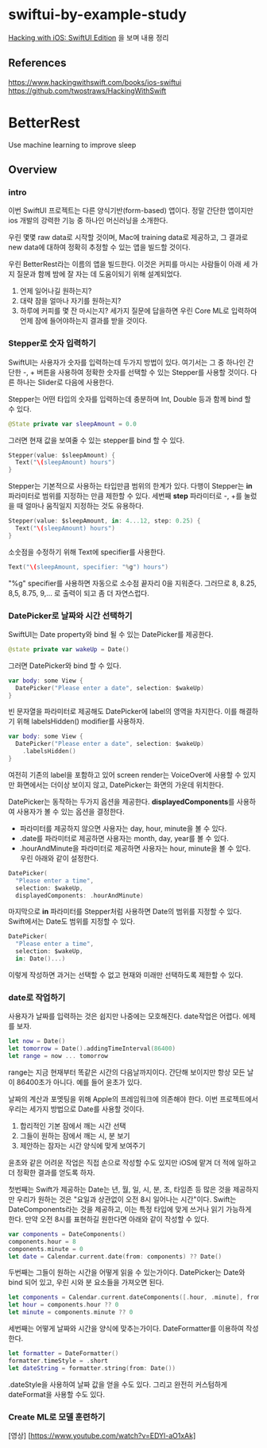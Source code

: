 # swiftui-by-example-study

[Hacking with iOS: SwiftUI Edition](https://www.hackingwithswift.com/books/ios-swiftui) 을 보며 내용 정리


## References
https://www.hackingwithswift.com/books/ios-swiftui  
https://github.com/twostraws/HackingWithSwift

# BetterRest
Use machine learning to improve sleep


## Overview


### intro
이번 SwiftUI 프로젝트는 다른 양식기반(form-based) 앱이다. 정말 간단한 앱이지만 ios 개발의 강력한 기능 중 하나인 머신러닝을 소개한다. 

우린 몇몇 raw data로 시작할 것이며, Mac에 training data로 제공하고, 그 결과로 new data에 대하여 정확히 추정할 수 있는 앱을 빌드할 것이다.

우린 BetterRest라는 이름의 앱을 빌드한다. 이것은 커피를 마시는 사람들이 아래 세 가지 질문과 함께 밤에 잘 자는 데 도움이되기 위해 설계되었다.
1. 언제 일어나길 원하는지?
2. 대략 잠을 얼마나 자기를 원하는지?
3. 하루에 커피를 몇 잔 마시는지?
세가지 질문에 답을하면 우린 Core ML로 입력하여 언제 잠에 들어야하는지 결과를 받을 것이다.


### Stepper로 숫자 입력하기
SwiftUI는 사용자가 숫자를 입력하는데 두가지 방법이 있다. 여기서는 그 중 하나인 간단한 -, + 버튼을 사용하여 정확한 숫자를 선택할 수 있는 Stepper를 사용할 것이다. 다른 하나는 Slider로 다음에 사용한다.

Stepper는 어떤 타입의 숫자를 입력하는데 충분하며 Int, Double 등과 함께 bind 할 수 있다.
```swift
@State private var sleepAmount = 0.0
```
그러면 현재 값을 보여줄 수 있는 stepper를 bind 할 수 있다.
```swift
Stepper(value: $sleepAmount) {
  Text("\(sleepAmount) hours")
}
````
Stepper는 기본적으로 사용하는 타입만큼 범위의 한계가 있다. 다행이 Stepper는 **in** 파라미터로 범위를 지정하는 만큼 제한할 수 있다. 세번째 **step** 파라미터로 -, +를 눌렀을 때 얼마나 움직일지 지정하는 것도 유용하다.
```swift
Stepper(value: $sleepAmount, in: 4...12, step: 0.25) {
  Text("\(sleepAmount) hours")
}
````
소숫점을 수정하기 위해 Text에 specifier를 사용한다.
```swift
Text("\(sleepAmount, specifier: "%g") hours")
```
"%g" specifier를 사용하면 자동으로 소수점 끝자리 0을 지워준다. 그러므로 8, 8.25, 8,5, 8.75, 9,... 로 출력이 되고 좀 더 자연스럽다.


### DatePicker로 날짜와 시간 선택하기
SwiftUI는 Date property와 bind 될 수 있는 DatePicker를 제공한다.
```swift
@state private var wakeUp = Date()
```
그러면 DatePicker와 bind 할 수 있다.
```swift
var body: some View {
  DatePicker("Please enter a date", selection: $wakeUp)
}
```
빈 문자열을 파라미터로 제공해도 DatePicker에 label의 영역을 차지한다. 이를 해결하기 위해 labelsHidden() modifier를 사용하자.
```swift
var body: some View {
  DatePicker("Please enter a date", selection: $wakeUp)
    .labelsHidden()
}
```
여전히 기존의 label을 포함하고 있어 screen render는 VoiceOver에 사용할 수 있지만 화면에서는 더이상 보이지 않고, DatePicker는 화면의 가운데 위치한다.

DatePicker는 동작하는 두가지 옵션을 제공한다. **displayedComponents**를 사용하여 사용자가 볼 수 있는 옵션을 결정한다.
- 파라미터를 제공하지 않으면 사용자는 day, hour, minute을 볼 수 있다.
- .date를 파라미터로 제공하면 사용자는 month, day, year를 볼 수 있다.
- .hourAndMinute을 파라미터로 제공하면 사용자는 hour, minute을 볼 수 있다.
우린 아래와 같이 설정한다.
```swift
DatePicker(
  "Please enter a time", 
  selection: $wakeUp, 
  displayedComponents: .hourAndMinute)
```
마지막으로 **in** 파라미터를 Stepper처럼 사용하면 Date의 범위를 지정할 수 있다. Swift에서는 Date도 범위를 지정할 수 있다.
```swift
DatePicker(
  "Please enter a time", 
  selection: $wakeUp, 
  in: Date()...)
```
이렇게 작성하면 과거는 선택할 수 없고 현재와 미래만 선택하도록 제한할 수 있다.


### date로 작업하기
사용자가 날짜를 입력하는 것은 쉽지만 나중에는 모호해진다. date작업은 어렵다. 에제를 보자.
```swift
let now = Date()
let tomorrow = Date().addingTimeInterval(86400)
let range = now ... tomorrow
```
range는 지금 현재부터 똑같은 시간의 다음날까지이다. 간단해 보이지만 항상 모든 날이 86400초가 아니다. 예를 들어 윤초가 있다. 

날짜의 계산과 포멧팅을 위해 Apple의 프레임워크에 의존해야 한다. 이번 프로젝트에서 우리는 세가지 방법으로 Date를 사용할 것이다.
1. 합리적인 기본 잠에서 깨는 시간 선택
2. 그들이 원하는 잠에서 깨는 시, 분 보기
3. 제안하는 잠자는 시간 양식에 맞게 보여주기

윤초와 같은 어려운 작업은 직접 손으로 작성할 수도 있지만 iOS에 맡겨 더 적에 일하고 더 정확한 결과를 얻도록 하자.

첫번째는 Swift가 제공하는 Date는 년, 월, 일, 시, 분, 초, 타임존 등 많은 것을 제공하지만 우리가 원하는 것은 "요일과 상관없이 오전 8시 일어나는 시간"이다. Swift는 DateComponents라는 것을 제공하고, 이는 특정 타입에 맞게 쓰거나 읽기 가능하게 한다. 만약 오전 8시를 표현하길 원한다면 아래와 같이 작성할 수 있다.
```swift
var components = DateComponents()
components.hour = 8
components.minute = 0
let date = Calendar.current.date(from: components) ?? Date()
```

두번째는 그들이 원하는 시간을 어떻게 읽을 수 있는가이다. DatePicker는 Date와 bind 되어 있고, 우린 시와 분 요소들을 가져오면 된다.
```swift
let components = Calendar.current.dateComponents([.hour, .minute], from: someDate)
let hour = components.hour ?? 0
let minute = components.minute ?? 0
```

세번째는 어떻게 날짜와 시간을 양식에 맞추는가이다. DateFormatter를 이용하여 작성한다.
```swift
let formatter = DateFormatter()
formatter.timeStyle = .short
let dateString = formatter.string(from: Date())
```
.dateStyle을 사용하여 날짜 값을 얻을 수도 있다. 그리고 완전히 커스텀하게 dateFormat을 사용할 수도 있다.


### Create ML로 모델 훈련하기
[영상] [https://www.youtube.com/watch?v=EDYl-aO1xAk]
